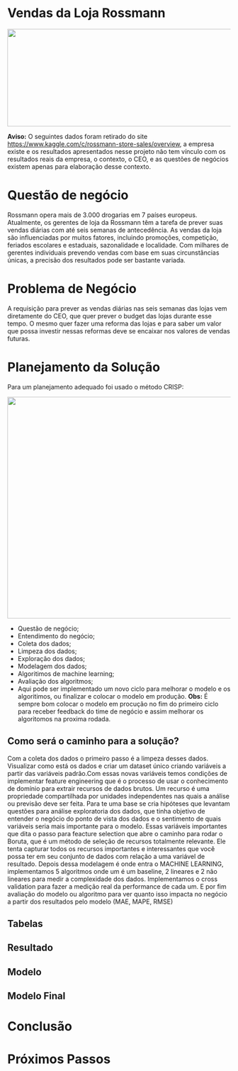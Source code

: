 # Vendas da Loja Rossmann

<p align="center">
  <img width="1000" height="220" src="https://camo.githubusercontent.com/f1d71e6ee558367c9910a433915be7e226aebd0f9a8efa64e9151304e437bb1d/68747470733a2f2f7777772e726f73736d616e6e2e64652f64616d2f6a63723a30643062623036612d383532372d346437632d616337302d3763623630653764303030372f524f53534d414e4e5f576f72745f42696c645f436c61696d5f53636875747a5f4c5f636d796b2e323031382d30392d32312d30392d35382d32382e6a7067"/>
</p>

**Aviso:** O seguintes dados foram retirado do site https://www.kaggle.com/c/rossmann-store-sales/overview, a empresa existe e os resultados apresentados nesse projeto não tem vínculo com os resultados reais da empresa, o contexto, o CEO, e as questões de negócios existem apenas para elaboração desse contexto.


# Questão de negócio

Rossmann opera mais de 3.000 drogarias em 7 países europeus. Atualmente, os gerentes de loja da Rossmann têm a tarefa de prever suas vendas diárias com até seis semanas de antecedência. As vendas da loja são influenciadas por muitos fatores, incluindo promoções, competição, feriados escolares e estaduais, sazonalidade e localidade. Com milhares de gerentes individuais prevendo vendas com base em suas circunstâncias únicas, a precisão dos resultados pode ser bastante variada.

# Problema de Negócio

A requisição para prever as vendas diárias nas seis semanas das lojas vem diretamente do CEO, que quer prever o budget das lojas durante esse tempo. O mesmo quer fazer uma reforma das lojas e para saber um valor que possa investir nessas reformas deve se encaixar nos valores de vendas futuras.

# Planejamento da Solução

Para um planejamento adequado foi usado o método CRISP:

<p align="center">
  <img width="1000" height="500" src="https://www.researchgate.net/profile/Francisca-Oladipo/publication/341205300/figure/fig1/AS:888511267893249@1588849002362/Ten-Steps-of-the-Cross-Industry-Process-for-Data-Mining-source.jpg"/>
</p>

- Questão de negócio;
- Entendimento do negócio;
- Coleta dos dados;
- Limpeza dos dados;
- Exploração dos dados;
- Modelagem dos dados;
- Algoritimos de machine learning;
- Avaliação dos algoritmos;
- Aqui pode ser implementado um novo ciclo para melhorar o modelo e os algoritimos, ou finalizar e colocar o modelo em produção.
**Obs:** É sempre bom colocar o modelo em procução no fim do primeiro ciclo para receber feedback do time de negócio e assim melhorar os algoritomos na proxima rodada.

## Como será o caminho para a solução?

Com a coleta dos dados o primeiro passo é a limpeza desses dados. Visualizar como está os dados e criar um dataset único criando variáveis a partir das variáveis padrão.Com essas novas variáveis temos condições de implementar feature engineering que é o processo de usar o conhecimento de domínio para extrair recursos de dados brutos. Um recurso é uma propriedade compartilhada por unidades independentes nas quais a análise ou previsão deve ser feita. Para te uma base se cria hipóteses que levantam questões para análise exploratoria dos dados, que tinha objetivo de entender o negócio do ponto de vista dos dados e o sentimento de quais variáveis seria mais importante para o modelo.
Essas variáveis importantes que dita o passo para feacture selection que abre o caminho para rodar o Boruta, que é um método de seleção de recursos totalmente relevante. Ele tenta capturar todos os recursos importantes e interessantes que você possa ter em seu conjunto de dados com relação a uma variável de resultado.
Depois dessa modelagem é onde entra o MACHINE LEARNING, implementamos 5 algoritmos onde um é um baseline, 2 lineares e 2 não lineares para medir a complexidade dos dados. Implementamos o cross validation para fazer a medição real da performance de cada um.
E por fim avaliação do modelo ou algoritmo para ver quanto isso impacta no negócio a partir dos resultados pelo modelo (MAE, MAPE, RMSE)


## Tabelas



## Resultado


##  Modelo


## Modelo Final


#  Conclusão

#  Próximos Passos



